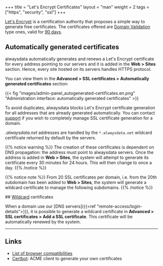 +++
title = "Let's Encrypt Certificates"
layout = "man"
weight = 2
tags = ["https", "security", "ssl"]
+++

[Let's Encrypt](https://letsencrypt.org) is a certification authority that proposes a simple way to generate free certificates. The certificates offered are [Domain Validation](https://en.wikipedia.org/wiki/Domain-validated_certificate) type ones, valid for [90 days](https://letsencrypt.org/2015/11/09/why-90-days.html).

## Automatically generated certificates

alwaysdata automatically generates and renews a Let's Encrypt certificate for every address pointing to our servers and it is added in the **Web > Sites** section. Hence, every site hosted on its servers handles HTTPS protocol.

You can view them in the **Advanced > SSL certificates > Automatically generated certificates** section:

{{< fig "images/admin-panel_autogenerated-certificates.en.png" "Administration interface: automatically generated certificates" >}}

To avoid duplicates, alwaysdata blocks Let's Encrypt certificate generation for all addresses that are already generated automatically. You can contact [support](https://admin.alwaysdata.com/support/add) if you wish to completely manage SSL certificate generation for a domain.

*.alwaysdata.net* addresses are handled by the `*.alwaysdata.net` wildcard certificate returned by default by the servers.

{{% notice warning %}}
The creation of these certificates is dependent on DNS propagation: the address must point to alwaysdata servers. Once the address is added in **Web > Sites**, the system will attempt to generate its certificate every 30 minutes for 24 hours. This will then change to once a day.
{{% /notice %}}

{{% notice note %}}
From 20 SSL certificates per domain, i.e. from the 20th subdomain has been added to **Web > Sites**, the system will generate a wildcard certificate to manage the following subdomains.
{{% /notice %}}

## [Wildcard](https://en.wikipedia.org/wiki/Wildcard_certificate) certificates

When a domain use our [DNS servers]({{<ref "remote-access/login-details">}}), it is possible to generate a wildcard certificate in **Advanced > SSL certificates > Add a SSL certificate**. This certificate will be automatically renewed by the system.

---
## Links
  
- [List of browser compatibilities](https://letsencrypt.org/docs/certificate-compatibility/)
- [Certbot](https://certbot.eff.org/): ACME client to generate your own certificates
